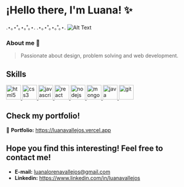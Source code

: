 # ¡Hello there, I'm Luana! ✨
.⋆｡⋆˚｡⋆｡˚｡⋆.        .⋆｡⋆˚｡⋆｡˚｡⋆.
![Alt Text](https://c.tenor.com/YdTpw-54DXcAAAAC/pusheen-laptop.gif)
### About me 🔮
> Passionate about design, problem solving and web development.


## Skills
<a href="https://www.w3.org/html/" target="_blank"> <img src="https://cdn.jsdelivr.net/gh/devicons/devicon/icons/html5/html5-original.svg" alt="html5" width="40" height="40"/> </a> 
<a href="https://www.w3schools.com/css/" target="_blank"> <img src="https://cdn.jsdelivr.net/gh/devicons/devicon/icons/css3/css3-original.svg" alt="css3" width="40" height="40"/> </a>
<a href="https://developer.mozilla.org/en-US/docs/Web/JavaScript" target="_blank"> <img src="https://cdn.jsdelivr.net/gh/devicons/devicon/icons/javascript/javascript-original.svg"  alt="javascript" width="40" height="40"/> </a>
<a href="https://es.reactjs.org/" target="_blank"><img src="https://cdn.jsdelivr.net/gh/devicons/devicon/icons/react/react-original.svg" alt="react" width="40" height="40" />
</a>
<a href="https://nodejs.org/es/" target="_blank"><img src="https://cdn.jsdelivr.net/gh/devicons/devicon/icons/nodejs/nodejs-original.svg" alt="nodejs" width="40" height="40" />
</a>
<a href="https://www.mongodb.com/" target="_blank"><img src="https://cdn.jsdelivr.net/gh/devicons/devicon/icons/mongodb/mongodb-original.svg" alt="mongodb" width="40" height="40" />
</a>
<a href="https://www.java.com/es/" target="_blank"><img src="https://cdn.jsdelivr.net/gh/devicons/devicon/icons/java/java-original.svg" alt="java" width="40" height="40"/>
</a>
<a href="https://git-scm.com/" target="_blank"> <img src="https://www.vectorlogo.zone/logos/git-scm/git-scm-icon.svg" alt="git" width="40" height="40"/> </a> 



## Check my portfolio!
💜  **Portfolio:** https://luanavallejos.vercel.app

## Hope you find this interesting! Feel free to contact me!
- **E-mail:** luanalorenavallejos@gmail.com
- **Linkedin:** https://www.linkedin.com/in/luanavallejos
